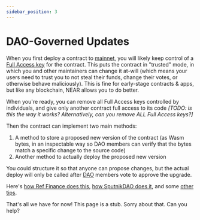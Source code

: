```yaml
---
sidebar_position: 3
---
```


# DAO-Governed Updates

When you first deploy a contract to [mainnet](https://docs.near.org/docs/concepts/networks), you will likely keep control of a [Full Access key](https://docs.near.org/docs/concepts/account#access-keys) for the contract. This puts the contract in "trusted" mode, in which you and other maintainers can change it at-will (which means your users need to trust you to not steal their funds, change their votes, or otherwise behave maliciously). This is fine for early-stage contracts & apps, but like any blockchain, NEAR allows you to do better.

When you're ready, you can remove all Full Access keys controlled by individuals, and give only another contract full access to its code _[TODO: is this the way it works? Alternatively, can you remove ALL Full Access keys?]_

Then the contract can implement two main methods:

1. A method to store a proposed new version of the contract (as Wasm bytes, in an inspectable way so DAO members can verify that the bytes match a specific change to the source code)
2. Another method to actually deploy the proposed new version

You could structure it so that anyone can propose changes, but the actual deploy will only be called after [DAO](https://whiteboardcrypto.com/what-is-a-dao/) members vote to approve the upgrade.

Here's [how Ref Finance does this](https://github.com/ref-finance/ref-contracts/blob/b3aa78e83f2459017c9301d1f1b8d1ba8bcf6e7e/ref-exchange/src/owner.rs#L52-L107), [how SputnikDAO does it](https://github.com/near-daos/sputnik-dao-contract/blob/317ea4fb1e6eac8064ef29a78054b0586a3406c3/sputnikdao2/src/types.rs#L114-L142), and some [other tips](https://hackmd.io/_UMem3SNSAeIqQASlRZahg).

That's all we have for now! This page is a stub. Sorry about that. Can you help?
